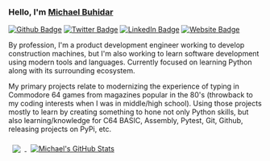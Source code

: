 ### Hello, I'm <a href="http://mbuhidar.com" target="_blank">Michael Buhidar</a>

[![Github Badge](https://img.shields.io/badge/GitHub-FFFFFF?style=for-the-badge&logo=github&logoColor=black)](https://github.com/mbuhidar)
[![Twitter Badge](https://img.shields.io/badge/Twitter-1DA1F2?style=for-the-badge&logo=twitter&logoColor=white)](https://twitter.com/azramike)
[![LinkedIn Badge](https://img.shields.io/badge/LinkedIn-0077B5?style=for-the-badge&logo=linkedin&logoColor=white)](http://linkedin.com/in/michael-buhidar)
[![Website Badge](https://img.shields.io/badge/Website-1A2B34?style=for-the-badge&logo=google-chrome&logoColor=white)](http://mbuhidar.com)





By profession, I'm a product development engineer working to develop construction machines, but I'm also working to learn software development using modern tools and languages. Currently focused on learning Python along with its surrounding ecosystem.

My primary projects relate to modernizing the experience of typing in Commodore 64 games from magazines popular in the 80's (throwback to my coding interests when I was in middle/high school).  Using those projects mostly to learn by creating something to hone not only Python skills, but also learning/knowledge for C64 BASIC, Assembly, Pytest, Git, Github, releasing projects on PyPi, etc.

<a href="https://github.com/mbuhidar">
  <img align="center" style="margin:0.5rem" src="https://github-readme-stats.vercel.app/api/top-langs/?username=mbuhidar&hide=html,css&title_color=ffffff&text_color=c9cacc&icon_color=4AB197&bg_color=1A2B34" />
</a>

<a href="https://github.com/mbuhidar">
  <img align="center" style="margin:0.5rem" src="https://github-readme-stats.vercel.app/api?username=mbuhidar&show_icons=true&line_height=27&count_private=true&title_color=ffffff&text_color=c9cacc&icon_color=4AB097&bg_color=1A2B34" alt="Michael's GitHub Stats" />
</a>
